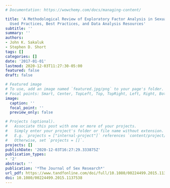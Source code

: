 ```yaml
---
# Documentation: https://wowchemy.com/docs/managing-content/

title: 'A Methodological Review of Exploratory Factor Analysis in Sexuality Research:
  Used Practices, Best Practices, and Data Analysis Resources'
subtitle: ''
summary: ''
authors:
- John K. Sakaluk
- Stephen D. Short
tags: []
categories: []
date: '2017-01-01'
lastmod: 2020-12-03T11:27:30-05:00
featured: false
draft: false

# Featured image
# To use, add an image named `featured.jpg/png` to your page's folder.
# Focal points: Smart, Center, TopLeft, Top, TopRight, Left, Right, BottomLeft, Bottom, BottomRight.
image:
  caption: ''
  focal_point: ''
  preview_only: false

# Projects (optional).
#   Associate this post with one or more of your projects.
#   Simply enter your project's folder or file name without extension.
#   E.g. `projects = ["internal-project"]` references `content/project/deep-learning/index.md`.
#   Otherwise, set `projects = []`.
projects: []
publishDate: '2020-12-03T16:27:29.333875Z'
publication_types:
- '2'
abstract: ''
publication: '*The Journal of Sex Research*'
url_pdf: https://www.tandfonline.com/doi/full/10.1080/00224499.2015.1137538
doi: 10.1080/00224499.2015.1137538
---
```

